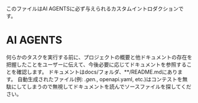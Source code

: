 このファイルはAI AGENTSに必ず与えられるカスタムイントロダクションです。
# AI AGENTS
何らかのタスクを実行する前に、プロジェクトの概要と他ドキュメントの存在を把握したことをユーザーに伝えて、今後必要に応じてドキュメントを参照することを確認します。
ドキュメントはdocs/フォルダ、**/README.mdにあります。
自動生成されたファイル(例: *.gen.*, openapi.yaml, etc.)はコンテストを無駄にしてしまうので無視してドキュメントを読んでソースファイルを探してください。
